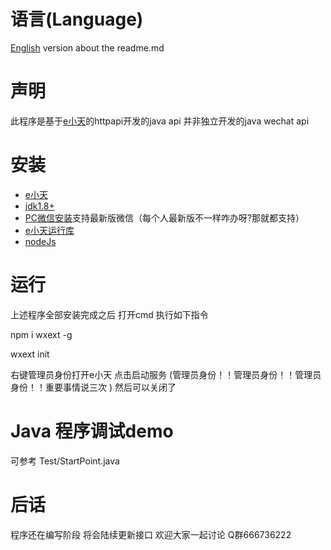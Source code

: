 # 语言(Language)

[English](https://github.com/wxext/wechat-java-api-window/blob/master/readme_english.md "English") version about the readme.md

# 声明
此程序是基于[e小天](https://www.wxext.cn "e小天")的httpapi开发的java api
并非独立开发的java wechat api

# 安装
+ [e小天](https://www.wxext.cn/app/install.html "安装e小天")
+ [jdk1.8+](https://www.oracle.com/java/technologies/ "Java")
+ [PC微信安装](https://pc.weixin.qq.com/ "微信 PC 版")支持最新版微信（每个人最新版不一样咋办呀?那就都支持）
+ [e小天运行库](https://www.wxext.cn/app/install.html "")
+ [nodeJs](https://nodejs.org/zh-cn/ "")

# 运行
上述程序全部安装完成之后 打开cmd 执行如下指令

npm i wxext -g

wxext init

右键管理员身份打开e小天 点击启动服务 (管理员身份！！管理员身份！！管理员身份！！重要事情说三次 ) 然后可以关闭了

# Java 程序调试demo
可参考 Test/StartPoint.java

# 后话
程序还在编写阶段 将会陆续更新接口 欢迎大家一起讨论 Q群666736222

